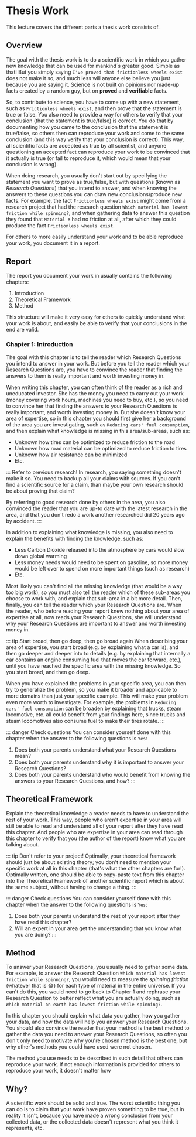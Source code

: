 # Thesis Work
This lecture covers the different parts a thesis work consists of.

## Overview
The goal with the thesis work is to do a scientific work in which you gather new knowledge that can be used for mankind´s greater good. Simple as that! But you simply saying `I've proved that frictionless wheels exist` does not make it so, and much less will anyone else believe you just because you are saying it. Science is not built on opinions nor made-up facts created by a random guy, but on **proved** and **verifiable** facts.

So, to contribute to science, you have to come up with a new statement, such as `Frictionless wheels exist`, and then prove that the statement is true or false. You also need to provide a way for others to verify that your conclusion (that the statement is true/false) is correct. You do that by documenting how you came to the conclusion that the statement is true/false, so others then can reproduce your work and come to the same conclusion (and this way verify that your conclusion is correct). This way, all scientific facts are accepted as true by all scientist, and anyone questioning an accepted fact can reproduce your work to be convinced that it actually is true (or fail to reproduce it, which would mean that your conclusion is wrong).

When doing research, you usually don't start out by specifying the statement you want to prove as true/false, but with questions (known as *Research Questions*) that you intend to answer, and when knowing the answers to these questions you can draw new conclusions/produce new facts. For example, the fact `Frictionless wheels exist` might come from a research project that had the research question `Which material has lowest friction while spinning?`, and when gathering data to answer this question they found that `Material X` had no friction at all, after which they could produce the fact `Frictionless wheels exist`.

For others to more easily understand your work and to be able reproduce your work, you document it in a report.

## Report
The report you document your work in usually contains the following chapters:

1. Introduction
2. Theoretical Framework
3. Method

This structure will make it very easy for others to quickly understand what your work is about, and easily be able to verify that your conclusions in the end are valid.

### Chapter 1: Introduction
The goal with this chapter is to tell the reader which Research Questions you intend to answer in your work. But before you tell the reader which your Research Questions are, you have to convince the reader that finding the answers to them is really important and worth investing money in.

When writing this chapter, you can often think of the reader as a rich and uneducated investor. She has the money you need to carry out your work (money covering work hours, machines you need to buy, etc.), so you need to convince her that finding the answers to your Research Questions is really important, and worth investing money in. But she doesn't know your area of expertise, so in this chapter you should first give her a background of the area you are investigating, such as `Reducing cars' fuel consumption`, and then explain what knowledge is missing in this area/sub-areas, such as:

* Unknown how tires can be optimized to reduce friction to the road
* Unknown how road material can be optimized to reduce friction to tires
* Unknown how air resistance can be minimized
* Etc.

::: Refer to previous research!
In research, you saying something doesn't make it so. You need to backup all your claims with sources. If you can't find a scientific source for a claim, than maybe your own research should be about proving that claim?

By referring to good research done by others in the area, you also convinced the reader that you are up-to date with the latest research in the area, and that you don't redo a work another researched did 20 years ago by accident.
:::

In addition to explaining what knowledge is missing, you also need to explain the benefits with finding the knowledge, such as:

* Less Carbon Dioxide released into the atmosphere by cars would slow down global warming
* Less money needs would need to be spent on gasoline, so more money would be left over to spend on more important things (such as research)
* Etc.

Most likely you can't find all the missing knowledge (that would be a way too big work), so you must also tell the reader which of these sub-areas you choose to work with, and explain that sub-area in a bit more detail. Then, finally, you can tell the reader which your Research Questions are. When the reader, who before reading your report knew nothing about your area of expertise at all, now reads your Research Questions, she will understand why your Research Questions are important to answer and worth investing money in.

::: tip Start broad, then go deep, then go broad again
When describing your area of expertise, you start broad (e.g. by explaining what a car is), and then go deeper and deeper into to details (e.g. by explaining that internally a car contains an engine consuming fuel that moves the car forward, etc.), until you have reached the specific area with the missing knowledge. So you start broad, and then go deep.

When you have explained the problems in your specific area, you can then try to generalize the problem, so you make it broader and applicable to more domains than just your specific example. This will make your problem even more worth to investigate. For example, the problems in `Reducing cars' fuel consumption` can be broaden by explaining that trucks, steam locomotive, etc. all could benefit from your findings here, since trucks and steam locomotives also consume fuel to make their tires rotate.
:::

::: danger Check questions
You can consider yourself done with this chapter when the answer to the following questions is `Yes`:

1. Does both your parents understand what your Research Questions mean?
2. Does both your parents understand why it is important to answer your Research Questions?
3. Does both your parents understand who would benefit from knowing the answers to your Research Questions, and how?
:::

## Theoretical Framework
Explain the theoretical knowledge a reader needs to have to understand the rest of your work. This way, people who aren't expertise in your area will still be able to read and understand all of your report after they have read this chapter. And people who are expertise in your area can read through this chapter to verify that you (the author of the report) know what you are talking about.

::: tip Don't refer to your project!
Optimally, your theoretical framework should just be about existing theory; you don't need to mention your specific work at all in this chapter (that's what the other chapters are for!). Optimally written, one should be able to copy-paste text from this chapter into the Theoretical Framework of another scientific report which is about the same subject, without having to change a thing.
:::

::: danger Check questions
You can consider yourself done with this chapter when the answer to the following questions is `Yes`:

1. Does both your parents understand the rest of your report after they have read this chapter?
2. Will an expert in your area get the understanding that you know what you are doing?
:::

## Method
To answer your Research Questions, you usually need to gather some data. For example, to answer the Research Question `Which material has lowest friction while spinning?`, you would need to measure the *spinning friction* (whatever that is 😂) for each type of material in the entire universe. If you can't do this, you would need to go back to Chapter 1 and rephrase your Research Question to better reflect what you are actually doing, such as `Which material on earth has lowest friction while spinning?`.

In this chapter you should explain what data you gather, how you gather your data, and how the data will help you answer your Research Questions. You should also convince the reader that your method is the best method to gather the data you need to answer your Research Questions, so often you don't only need to motivate why you're chosen method is the best one, but why other's methods you could have used were not chosen.

The method you use needs to be described in such detail that others can reproduce your work. If not enough information is provided for others to reproduce your work, it doesn't matter how 

## Why?
A scientific work should be solid and true. The worst scientific thing you can do is to claim that your work have proven something to be true, but in reality it isn't, because you have made a wrong conclusion from your collected data, or the collected data doesn't represent what you think it represents, etc. 